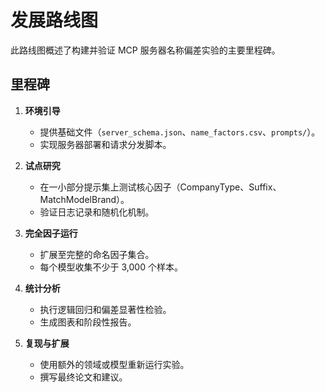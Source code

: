 # 发展路线图

此路线图概述了构建并验证 MCP 服务器名称偏差实验的主要里程碑。

## 里程碑

1. **环境引导**
   - 提供基础文件（`server_schema.json`、`name_factors.csv`、`prompts/`）。
   - 实现服务器部署和请求分发脚本。

2. **试点研究**
   - 在一小部分提示集上测试核心因子（CompanyType、Suffix、MatchModelBrand）。
   - 验证日志记录和随机化机制。

3. **完全因子运行**
   - 扩展至完整的命名因子集合。
   - 每个模型收集不少于 3,000 个样本。

4. **统计分析**
   - 执行逻辑回归和偏差显著性检验。
   - 生成图表和阶段性报告。

5. **复现与扩展**
   - 使用额外的领域或模型重新运行实验。
   - 撰写最终论文和建议。
